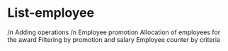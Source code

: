 # List-employee
/n Adding operations
/n Employee promotion
Allocation of employees for the award
Filtering by promotion and salary
Employee counter by criteria
